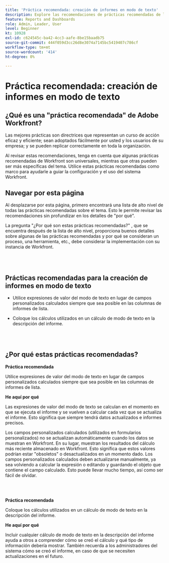 ```yaml
---
title: 'Práctica recomendada: creación de informes en modo de texto'
description: Explore las recomendaciones de prácticas recomendadas de los expertos de Adobe Workfront sobre la configuración, administración y uso de los informes de modo de texto de Workfront.
feature: Reports and Dashboards
role: Admin, Leader, User
level: Beginner
kt: 10928
exl-id: c624545c-ba42-4cc3-aafe-8be15baadb75
source-git-commit: 444f059d3cc26d8e3074a7145bc5419407c786cf
workflow-type: tm+mt
source-wordcount: '414'
ht-degree: 0%

---
```


# Práctica recomendada: creación de informes en modo de texto

## ¿Qué es una &quot;práctica recomendada&quot; de Adobe Workfront?

Las mejores prácticas son directrices que representan un curso de acción eficaz y eficiente; sean adoptados fácilmente por usted y los usuarios de su empresa; y se pueden replicar correctamente en toda la organización.

Al revisar estas recomendaciones, tenga en cuenta que algunas prácticas recomendadas de Workfront son universales, mientras que otras pueden ser más específicas del tema. Utilice estas prácticas recomendadas como marco para ayudarle a guiar la configuración y el uso del sistema Workfront.

## Navegar por esta página

Al desplazarse por esta página, primero encontrará una lista de alto nivel de todas las prácticas recomendadas sobre el tema. Esto le permite revisar las recomendaciones sin profundizar en los detalles de &quot;por qué&quot;.

La pregunta &quot;¿Por qué son estas prácticas recomendadas?&quot; , que se encuentra después de la lista de alto nivel, proporciona buenos detalles sobre algunas de las prácticas recomendadas y por qué se consideran un proceso, una herramienta, etc., debe considerar la implementación con su instancia de Workfront.

</br>
</br>

## Prácticas recomendadas para la creación de informes en modo de texto

* Utilice expresiones de valor del modo de texto en lugar de campos personalizados calculados siempre que sea posible en las columnas de informes de lista.

* Coloque los cálculos utilizados en un cálculo de modo de texto en la descripción del informe.

</br>
</br>

## ¿Por qué estas prácticas recomendadas?

**Práctica recomendada**

Utilice expresiones de valor del modo de texto en lugar de campos personalizados calculados siempre que sea posible en las columnas de informes de lista.



**He aquí por qué**

Las expresiones de valor del modo de texto se calculan en el momento en que se ejecuta el informe y se vuelven a calcular cada vez que se actualiza el informe. Esto significa que siempre tendrá datos actualizados e informes precisos.



Los campos personalizados calculados (utilizados en formularios personalizados) no se actualizan automáticamente cuando los datos se muestran en Workfront. En su lugar, muestran los resultados del cálculo más reciente almacenado en Workfront. Esto significa que estos valores podrían estar &quot;obsoletos&quot; o desactualizados en un momento dado. Los campos personalizados calculados deben actualizarse manualmente, ya sea volviendo a calcular la expresión o editando y guardando el objeto que contiene el campo calculado. Esto puede llevar mucho tiempo, así como ser fácil de olvidar.


</br>
</br>

**Práctica recomendada**

Coloque los cálculos utilizados en un cálculo de modo de texto en la descripción del informe.



**He aquí por qué**

Incluir cualquier cálculo de modo de texto en la descripción del informe ayuda a otros a comprender cómo se creó el cálculo y qué tipo de información debería mostrar. También recuerda a los administradores del sistema cómo se creó el informe, en caso de que se necesiten actualizaciones en el futuro.
